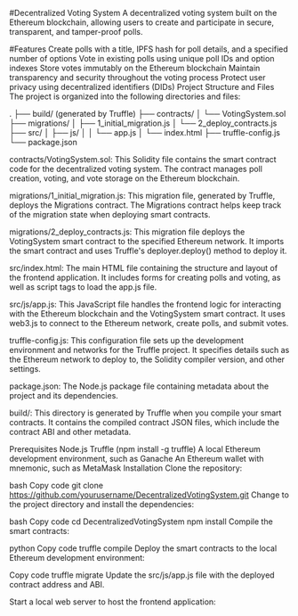 #Decentralized Voting System
A decentralized voting system built on the Ethereum blockchain, allowing users to create and participate in secure, transparent, and tamper-proof polls.

#Features
Create polls with a title, IPFS hash for poll details, and a specified number of options
Vote in existing polls using unique poll IDs and option indexes
Store votes immutably on the Ethereum blockchain
Maintain transparency and security throughout the voting process
Protect user privacy using decentralized identifiers (DIDs)
Project Structure and Files
The project is organized into the following directories and files:


.
├── build/ (generated by Truffle)
├── contracts/
│   └── VotingSystem.sol
├── migrations/
│   ├── 1_initial_migration.js
│   └── 2_deploy_contracts.js
├── src/
│   ├── js/
│   │   └── app.js
│   └── index.html
├── truffle-config.js
└── package.json

contracts/VotingSystem.sol: This Solidity file contains the smart contract code for the decentralized voting system. The contract manages poll creation, voting, and vote storage on the Ethereum blockchain.

migrations/1_initial_migration.js: This migration file, generated by Truffle, deploys the Migrations contract. The Migrations contract helps keep track of the migration state when deploying smart contracts.

migrations/2_deploy_contracts.js: This migration file deploys the VotingSystem smart contract to the specified Ethereum network. It imports the smart contract and uses Truffle's deployer.deploy() method to deploy it.

src/index.html: The main HTML file containing the structure and layout of the frontend application. It includes forms for creating polls and voting, as well as script tags to load the app.js file.

src/js/app.js: This JavaScript file handles the frontend logic for interacting with the Ethereum blockchain and the VotingSystem smart contract. It uses web3.js to connect to the Ethereum network, create polls, and submit votes.

truffle-config.js: This configuration file sets up the development environment and networks for the Truffle project. It specifies details such as the Ethereum network to deploy to, the Solidity compiler version, and other settings.

package.json: The Node.js package file containing metadata about the project and its dependencies.

build/: This directory is generated by Truffle when you compile your smart contracts. It contains the compiled contract JSON files, which include the contract ABI and other metadata.

Prerequisites
Node.js
Truffle (npm install -g truffle)
A local Ethereum development environment, such as Ganache
An Ethereum wallet with mnemonic, such as MetaMask
Installation
Clone the repository:

bash
Copy code
git clone https://github.com/yourusername/DecentralizedVotingSystem.git
Change to the project directory and install the dependencies:

bash
Copy code
cd DecentralizedVotingSystem
npm install
Compile the smart contracts:

python
Copy code
truffle compile
Deploy the smart contracts to the local Ethereum development environment:

Copy code
truffle migrate
Update the src/js/app.js file with the deployed contract address and ABI.

Start a local web server to host the frontend application:
